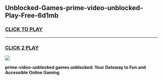 
## Unblocked-Games-prime-video-unblocked-Play-Free-6d1mb
<h3>
<a href="https://premium76.site?title=prime-video-unblocked&ref=19M">CLICK TO PLAY</a></h3>
<hr>

<h3>
<a href="https://premium76.site?title=prime-video-unblocked&ref=19M">CLICK 2 PLAY</a>
  
</h3>

<a href="https://premium76.site?title=prime-video-unblocked&ref=19M"><img src="https://clearcache.store/games.png"></a>


**prime-video-unblocked games unblocked: Your Gateway to Fun and Accessible Online Gaming**
